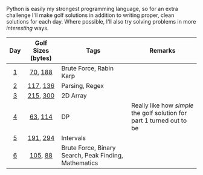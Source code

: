 Python is easily my strongest programming language, so for an extra challenge I'll make golf solutions in addition to writing proper, clean solutions for each day. Where possible, I'll also try solving problems in more *interesting* ways.

|      Day      |                      Golf Sizes (bytes)                      | Tags                                                  | Remarks                                                                |
|:-------------:|:------------------------------------------------------------:|-------------------------------------------------------|------------------------------------------------------------------------|
| [1](Day%2001) | [70](Day%2001/golf_part1.py), [188](Day%2001/golf_part2.py)  | Brute Force, Rabin Karp                               |                                                                        |
| [2](Day%2002) | [117](Day%2002/golf_part1.py), [136](Day%2002/golf_part2.py) | Parsing, Regex                                        |                                                                        |
| [3](Day%2003) | [215](Day%2003/golf_part1.py), [300](Day%2003/golf_part2.py) | 2D Array                                              |                                                                        |
| [4](Day%2004) | [63](Day%2004/golf_part1.py), [114](Day%2004/golf_part2.py)  | DP                                                    | Really like how *simple* the golf solution for part 1 turned out to be |
| [5](Day%2005) | [191](Day%2005/golf_part1.py), [294](Day%2005/golf_part2.py) | Intervals                                             |                                                                        |
| [6](Day%2006) | [105](Day%2006/golf_part1.py), [88](Day%2006/golf_part2.py)  | Brute Force, Binary Search, Peak Finding, Mathematics |                                                                        |
